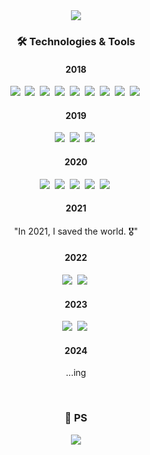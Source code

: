 <div style="text-align:center">
<img src="https://capsule-render.vercel.app/api?type=waving&color=auto&height=300&section=header&text=MarsMan13&fontSize=90" />
<div/>

<h3 align="center">🛠 Technologies & Tools</h3>
<div align="center">
  <h4 align="center">
    2018
  </h4>
  <p align="center">
    <img src="https://img.shields.io/badge/Vim-019733?style=flat-square&logo=Vim&logoColor=white"/>&nbsp
    <img src="https://img.shields.io/badge/C-A8B9CC?style=flat-square&logo=C&logoColor=white"/>&nbsp
    <img src="https://img.shields.io/badge/Python-3776AB?style=flat-square&logo=Python&logoColor=white"/>&nbsp
    <img src="https://img.shields.io/badge/HTML5-E34F26?style=flat-square&logo=HTML5&logoColor=white"/>&nbsp
    <img src="https://img.shields.io/badge/CSS3-3776AB?style=flat-square&logo=CSS3&logoColor=white"/>&nbsp
    <img src="https://img.shields.io/badge/Javascript-F7DF1E?style=flat-square&logo=Javascript&logoColor=white"/>&nbsp
    <img src="https://img.shields.io/badge/jQuery-0769AD?style=flat-square&logo=jQuery&logoColor=white"/>&nbsp
    <img src="https://img.shields.io/badge/Bootstrap-7952B3?style=flat-square&logo=Bootstrap&logoColor=white"/>&nbsp
    <img src="https://img.shields.io/badge/php-777BB4?style=flat-square&logo=php&logoColor=white"/>&nbsp
  </p>
  <h4 align="center">
    2019
  </h4>
  <p align="center">
    <img src="https://img.shields.io/badge/Java-007396?style=flat-square&logo=Java&logoColor=white"/>&nbsp 
    <img src="https://img.shields.io/badge/SpringBoot-6DB33F?style=flat-square&logo=SpringBoot&logoColor=white"/>&nbsp
    <img src="https://img.shields.io/badge/MySql-4479A1?style=flat-square&logo=MySql&logoColor=white"/>&nbsp
  </p>
  <h4 align="center">
    2020
  </h4>
  <p align="center">
    <img src="https://img.shields.io/badge/Django-092E20?style=flat-square&logo=Django&logoColor=white"/>&nbsp
    <img src="https://img.shields.io/badge/Apache-D22128?style=flat-square&logo=Apache&logoColor=white"/>&nbsp
    <img src="https://img.shields.io/badge/Pytorch-EE4C2C?style=flat-square&logo=Pytorch&logoColor=white"/>&nbsp
    <img src="https://img.shields.io/badge/Jupyter-F37626?style=flat-square&logo=Jupyter&logoColor=white"/>&nbsp
    <img src="https://img.shields.io/badge/PyCharm-000000?style=flat-square&logo=Pycharm&logoColor=white"/>&nbsp
  </p>
  <h4 align="center">
    2021
  </h4>
  <p align="center">
    "In 2021, I saved the world. 🎖️"
  </p>
  <h4 align="center">
    2022
  </h4>
  <p align="center">
    <img src="https://img.shields.io/badge/Dart-0175C2?style=flat-square&logo=Dart&logoColor=white"/>&nbsp
    <img src="https://img.shields.io/badge/Flutter-02569B?style=flat-square&logo=Flutter&logoColor=white"/>&nbsp
  </p>
  <h4 align="center">
    2023
  </h4>
  <p align="center">
    <img src="https://img.shields.io/badge/OCaml-EC6813?style=flat-square&logo=OCaml&logoColor=white"/>&nbsp
    <img src="https://img.shields.io/badge/Infer-0866FF?style=flat-square&logo=Facebook&logoColor=white"/>&nbsp
  </p>
  <h4 align="center">
    2024
  </h4>
  <p align="center">
    ...ing
  </p>
</div>
<br>
<h3 align="center">🚀 PS</h3>
<p align="center">
  <a href="https://solved.ac/profile/cds06126" target="_blank" title="solvedac_profile">
    <img src="http://mazassumnida.wtf/api/v2/generate_badge?boj=cds06126" />
  </a>
</p>
